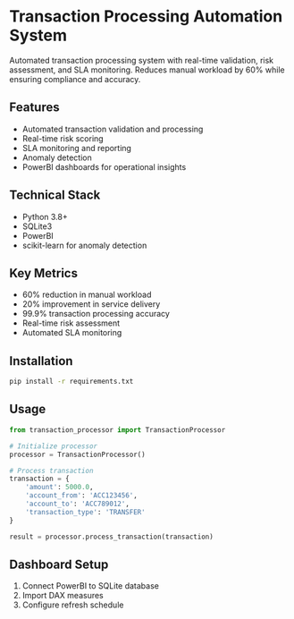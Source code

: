 # Transaction Processing Automation System

Automated transaction processing system with real-time validation, risk assessment, and SLA monitoring. Reduces manual workload by 60% while ensuring compliance and accuracy.

## Features
- Automated transaction validation and processing
- Real-time risk scoring
- SLA monitoring and reporting
- Anomaly detection
- PowerBI dashboards for operational insights

## Technical Stack
- Python 3.8+
- SQLite3
- PowerBI
- scikit-learn for anomaly detection

## Key Metrics
- 60% reduction in manual workload
- 20% improvement in service delivery
- 99.9% transaction processing accuracy
- Real-time risk assessment
- Automated SLA monitoring

## Installation
```bash
pip install -r requirements.txt
```

## Usage
```python
from transaction_processor import TransactionProcessor

# Initialize processor
processor = TransactionProcessor()

# Process transaction
transaction = {
    'amount': 5000.0,
    'account_from': 'ACC123456',
    'account_to': 'ACC789012',
    'transaction_type': 'TRANSFER'
}

result = processor.process_transaction(transaction)
```

## Dashboard Setup
1. Connect PowerBI to SQLite database
2. Import DAX measures
3. Configure refresh schedule
